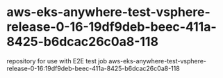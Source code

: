 # aws-eks-anywhere-test-vsphere-release-0-16-19df9deb-beec-411a-8425-b6dcac26c0a8-118
repository for use with E2E test job aws-eks-anywhere-test-vsphere-release-0-16:19df9deb-beec-411a-8425-b6dcac26c0a8-118
